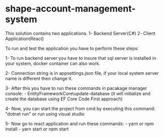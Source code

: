 # shape-account-management-system

This solution contains two applications.
  1- Backend Server(C#)
  2- Client Application(React)

To run and test the application you have to perform these steps:

  1- To run backend server you have to insure that sql server is installed in your system, docker container can also work.
  
  2- Connection string is in appsettings.json file, if your local system server name is different then change it.
  
  3- After this you have to run these commands in pacakage manager console:
    - EntityFrameworkCore\update-database (it will initialize and create the database using EF Core Code First approach)
  
  4- Now, you can start the project from cmd by executing this command: "dotnet run" or run using visual studio
  
  5- Now go to react application and run these commands:
    - yarn or npm install
    - yarn start or npm start
  
